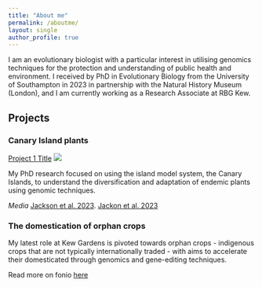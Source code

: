 ```yaml
---
title: "About me"
permalink: /aboutme/
layout: single
author_profile: true
---
```


I am an evolutionary biologist with a particular interest in utilising genomics techniques for the protection and understanding of public health and environment. I received by PhD in Evolutionary Biology from the University of Southampton in 2023 in partnership with the Natural History Museum (London), and I am currently working as a Research Associate at RBG Kew.  

## Projects ##
### Canary Island plants ###
[Project 1 Title](/sample_page)
<img src="github.com/amycjack/amycjack.github.io/blob/master/images/IMG_1588.JPG"/>

My PhD research focused on using the island model system, the Canary Islands, to understand the diversification and adaptation of endemic plants using genomic techniques.

*Media*
[Jackson et al. 2023](https://bsapubs.onlinelibrary.wiley.com/doi/full/10.1002/ajb2.16162).
[Jackon et al. 2023](https://theconversation.com/wildfires-have-wreaked-havoc-this-summer-these-plants-were-prepared-212669)

### The domestication of orphan crops ###

My latest role at Kew Gardens is pivoted towards orphan crops - indigenous crops that are not typically internationally traded - with aims to accelerate their domesticated through genomics and gene-editing techniques.

Read more on fonio [here](https://www.kew.org/read-and-watch/fonio-journey-in-guinea)
